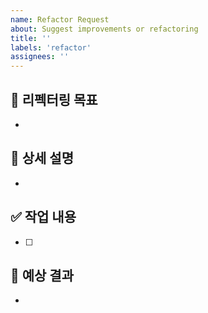 ```yaml
---
name: Refactor Request
about: Suggest improvements or refactoring
title: ''
labels: 'refactor'
assignees: ''
---
```


## 🔨 리펙터링 목표

-

## 📝 상세 설명

-

## ✅ 작업 내용

- [ ]

## 🎯 예상 결과

-
